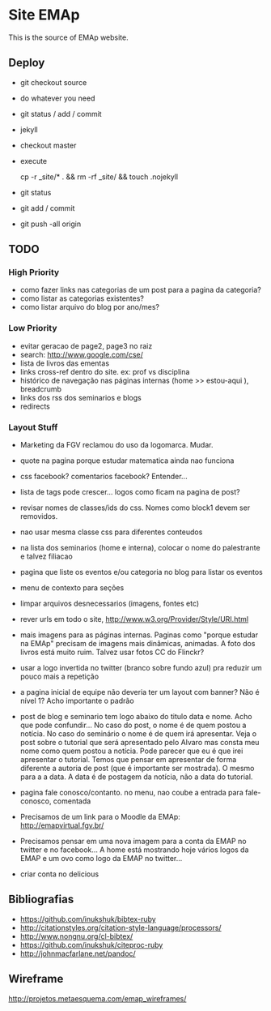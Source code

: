 
# Site EMAp

This is the source of EMAp website.

## Deploy

- git checkout source
- do whatever you need
- git status / add / commit
- jekyll
- checkout master
- execute 

    cp -r _site/* . && rm -rf _site/ && touch .nojekyll

- git status
- git add / commit
- git push -all origin


## TODO

### High Priority

- como fazer links nas categorias de um post para a pagina da
  categoria? 
- como listar as categorias existentes?
- como listar arquivo do blog por ano/mes?

### Low Priority

- evitar geracao de page2, page3 no raiz
- search: http://www.google.com/cse/
- lista de livros das ementas
- links cross-ref dentro do site. ex: prof vs disciplina
- histórico de navegação nas páginas internas (home >> estou-aqui ), breadcrumb
- links dos rss dos seminarios e blogs
- redirects

### Layout Stuff

- Marketing da FGV reclamou do uso da logomarca. Mudar.

- quote na pagina porque estudar matematica ainda nao funciona

- css facebook? comentarios facebook? Entender...

- lista de tags pode crescer... logos como ficam na pagina de post?

- revisar nomes de classes/ids do css. Nomes como block1 devem ser
  removidos.

- nao usar mesma classe css para diferentes conteudos

- na lista dos seminarios (home e interna), colocar o nome do
  palestrante e talvez filiacao

- pagina que liste os eventos e/ou categoria no blog para listar os
  eventos

- menu de contexto para seções 

- limpar arquivos desnecessarios (imagens, fontes etc)

- rever urls em todo o site, http://www.w3.org/Provider/Style/URI.html

- mais imagens para as páginas internas. Paginas como "porque estudar
  na EMAp" precisam de imagens mais dinâmicas, animadas. A foto dos
  livros está muito ruim. Talvez usar fotos CC do Flinckr?

- usar a logo invertida no twitter (branco sobre fundo azul) pra
  reduzir um pouco mais a repetição

- a pagina inicial de equipe não deveria ter um layout com banner? Não
  é nível 1? Acho importante o padrão
  
- post de blog e seminario tem logo abaixo do titulo data e nome. Acho
  que pode confundir... No caso do post, o nome é de quem postou a
  notícia. No caso do seminário o nome é de quem irá apresentar. Veja o
  post sobre o tutorial que será apresentado pelo Alvaro mas consta meu
  nome como quem postou a notícia. Pode parecer que eu é que irei
  apresentar o tutorial. Temos que pensar em apresentar de forma
  diferente a autoria de post (que é importante ser mostrada). O mesmo
  para a a data. A data é de postagem da notícia, não a data do
  tutorial.

- pagina fale conosco/contanto. no menu, nao coube a entrada para
  fale-conosco, comentada
  
- Precisamos de um link para o Moodle da EMAp: http://emapvirtual.fgv.br/  

- Precisamos pensar em uma nova imagem para a conta da EMAP no twitter
  e no facebook... A home está mostrando hoje vários logos da EMAP e
  um ovo como logo da EMAP no twitter...
  
- criar conta no delicious


## Bibliografias
 
- https://github.com/inukshuk/bibtex-ruby
- http://citationstyles.org/citation-style-language/processors/
- http://www.nongnu.org/cl-bibtex/
- https://github.com/inukshuk/citeproc-ruby
- http://johnmacfarlane.net/pandoc/


## Wireframe

http://projetos.metaesquema.com/emap_wireframes/

